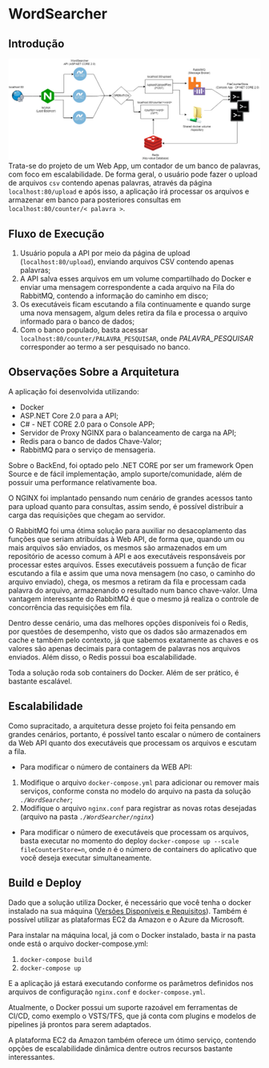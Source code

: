 
# WordSearcher

## Introdução
![WordCounterAPI Architecture](https://raw.githubusercontent.com/osoaresvictor/WordCounterAPI/master/wordsearcher_architecture.png)
Trata-se do projeto de um Web App, um contador de um banco de  palavras, com foco em escalabilidade. De forma geral, o usuário pode fazer o upload de arquivos `csv` contendo apenas palavras, através da página `localhost:80/upload` e após isso, a aplicação irá processar os arquivos e armazenar em banco para posteriores consultas em `localhost:80/counter/< palavra >`.

## Fluxo de Execução

1. Usuário popula a API por meio da página de upload (`localhost:80/upload`), enviando arquivos CSV contendo apenas palavras;
2. A API salva esses arquivos em um volume compartilhado do Docker e enviar uma mensagem correspondente a cada arquivo na Fila do RabbitMQ, contendo a informação do caminho em disco;
3.  Os executáveis ficam escutando a fila continuamente e quando surge uma nova mensagem, algum deles retira da fila e processa o arquivo informado para o banco de dados;
4. Com o banco populado, basta acessar  `localhost:80/counter/PALAVRA_PESQUISAR`, onde *PALAVRA_PESQUISAR* corresponder ao termo a ser pesquisado no banco.

## Observações Sobre a Arquitetura

A aplicação foi desenvolvida utilizando:
- Docker
- ASP.NET Core 2.0 para a API;
- C# - NET CORE 2.0 para o Console APP;
- Servidor de Proxy NGINX para o balanceamento de carga na API;
- Redis para o banco de dados Chave-Valor;
- RabbitMQ para o serviço de mensageria.

Sobre o BackEnd, foi optado pelo .NET CORE por ser um framework Open Source e de fácil implementação, amplo suporte/comunidade, além de possuir uma performance relativamente boa. 

O NGINX foi implantado pensando num cenário de grandes acessos tanto para upload quanto para consultas, assim sendo, é possível distribuir a carga das requisições que chegam ao servidor.

O RabbitMQ foi uma ótima solução para auxiliar no desacoplamento das funções que seriam atribuídas à Web API, de forma que, quando um ou mais arquivos são enviados, os mesmos são armazenados em um repositório de acesso comum à API e aos executáveis responsáveis por processar estes arquivos. Esses executáveis possuem a função de ficar escutando a fila e assim que uma nova mensagem (no caso, o caminho do arquivo enviado), chega, os mesmos a retiram da fila e processam cada palavra do arquivo, armazenando o resultado num banco chave-valor. Uma vantagem interessante do RabbitMQ é que o mesmo já realiza o controle de concorrência das requisições em fila.

Dentro desse cenário, uma das melhores opções disponíveis foi o Redis, por questões de desempenho, visto que os dados são armazenados em cache e também pelo contexto, já que sabemos exatamente as chaves e os valores são apenas decimais para contagem de palavras nos arquivos enviados. Além disso, o Redis possui boa escalabilidade.

Toda a solução roda sob containers do Docker. Além de ser prático, é bastante escalável.

## Escalabilidade

Como supracitado, a arquitetura desse projeto foi feita pensando em grandes cenários, portanto, é possível tanto escalar o número de containers da Web API quanto dos executáveis que processam os arquivos e escutam a fila.

- Para modificar o número de containers da WEB API:
1. Modifique o arquivo `docker-compose.yml` para adicionar ou remover mais serviços, conforme consta no modelo do arquivo na pasta da solução *`./WordSearcher`*;
2. Modifique o arquivo `nginx.conf` para registrar as novas rotas desejadas (arquivo na pasta *`./WordSearcher/nginx`*)

- Para modificar o número de executáveis que processam os arquivos, basta executar no momento do deploy `docker-compose up --scale fileCounterStore=n`, onde *n* é o número de containers do aplicativo que você deseja executar simultaneamente.

## Build e Deploy

Dado que a solução utiliza Docker, é necessário que você tenha o docker instalado na sua máquina ([Versões Disponíveis e Requisitos](https://store.docker.com/search?offering=community&q=&type=edition)). Também é possível utilizar as plataformas EC2 da Amazon e o Azure da Microsoft.

Para instalar na máquina local, já com o Docker instalado, basta ir na pasta onde está o arquivo docker-compose.yml:
1. `docker-compose build`
2.  `docker-compose up`

E a aplicação já estará executando conforme os parâmetros definidos nos arquivos de configuração `nginx.conf` e `docker-compose.yml`.

Atualmente, o Docker possui um suporte razoável em ferramentas de CI/CD, como exemplo o VSTS/TFS, que já conta com plugins e modelos de pipelines já prontos para serem adaptados.

A plataforma EC2 da Amazon também oferece um ótimo serviço, contendo opções de escalabilidade dinâmica dentre outros recursos bastante interessantes.

